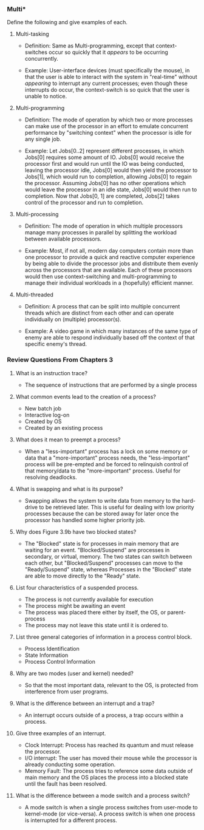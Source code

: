 ### Multi\*
Define the following and give examples of each.

1. Multi-tasking
	- Definition: Same as Multi-programming, except that context-switches occur 
				so quickly that it _appears_ to be occurring concurrently.
				
	- Example: User-interface devices (must specifically the mouse), in that the
				user is able to interact with the system in "real-time" without
				<i>appearing</i> to interrupt any current processes; even though
				these interrupts do occur, the context-switch is so quick that the
				user is unable to notice.
				
2. Multi-programming
	- Definition: The mode of operation by which two or more processes can make
					use of the processor in an effort to emulate concurrent
					performance by "switching context" when the processor is idle
					for any single job.
					
	- Example: Let Jobs[0..2] represent different processes, in which Jobs[0]
				requires some amount of IO. Jobs[0] would receive the processor
				first and would run until the IO was being conducted, leaving
				the processor idle, Jobs[0] would then yield the processor to
				Jobs[1], which would run to completion, allowing Jobs[0] to
				regain the processor. Assuming Jobs[0] has no other operations
				which would leave the processor in an idle state, Jobs[0] would
				then run to completion. Now that Jobs[0, 1] are completed, Jobs[2]
				takes control of the processor and run to completion.
				
3. Multi-processing
	- Definition: The mode of operation in which multiple processors manage
		many processes in parallel by splitting the workload between
		available processors.
	
	- Example: Most, if not all, modern day computers contain more than one
		processor to provide a quick and reactive computer experience by
		being able to divide the processor jobs and distribute them evenly
		across the processors that are available. Each of these processors
		would then use context-switching and multi-programming to manage their
		individual workloads in a (hopefully) efficient manner.
		
4. Multi-threaded
	- Definition: A process that can be split into multiple concurrent
		threads which are distinct from each other and can operate
		individually on (multiple) processor(s).
	
	- Example: A video game in which many instances of the same
		type of enemy are able to respond individually based off
		the context of that specific enemy's thread.

### Review Questions From Chapters 3
1. What is an instruction trace?
	- The sequence of instructions that are performed by a single process
	
1. What common events lead to the creation of a process?
	- New batch job
	- Interactive log-on
	- Created by OS
	- Created by an existing process
	
1. What does it mean to preempt a process?
	- When a "less-important" process has a lock on some memory
		or data that a "more-important" process needs, the
		"less-important" process will be pre-empted and be
		forced to relinquish control of that memory/data to the
		"more-important" process. Useful for resolving deadlocks.
		
1. What is swapping and what is its purpose?
	- Swapping allows the system to write data from memory to the
		hard-drive to be retrieved later. This is useful for dealing
		with low priority processes because the can be stored away for
		later once the processor has handled some higher priority job.
		
1. Why does Figure 3.9b have two blocked states?
	- The "Blocked" state is for processes in main memory that
		are waiting for an event. "Blocked/Suspend" are processes
		in secondary, or virtual, memory. The two states can switch
		between each other, but "Blocked/Suspend" processes can
		move to the "Ready/Suspend" state, whereas Processes in the "Blocked" 
		state are able to move directly to the "Ready" state.
		
1. List four characteristics of a suspended process.
	- The process is not currently available for execution
	- The process might be awaiting an event
	- The process was placed there either by itself, the OS, or parent-process
	- The process may not leave this state until it is ordered to.
	
1. List three general categories of information in a process control block.
	- Process Identification
	- State Information
	- Process Control Information
	
1. Why are two modes (user and kernel) needed?
	- So that the most important data, relevant to the OS,
		is protected from interference from user programs.
		
1. What is the difference between an interrupt and a trap?
	- An interrupt occurs outside of a process, a trap occurs
		within a process.
		
1. Give three examples of an interrupt.
	- Clock Interrupt: Process has reached its quantum and must release
		the processor.
	- I/O interrupt: The user has moved their mouse while the processor is
		already conducting some operation.
	- Memory Fault: The process tries to reference some data outside of main
		memory and the OS places the process into a blocked state until the
		fault has been resolved.
		
1. What is the difference between a mode switch and a process switch?
	- A mode switch is when a single process switches from user-mode to
		kernel-mode (or vice-versa). A process switch is when one process
		is interrupted for a different process.
